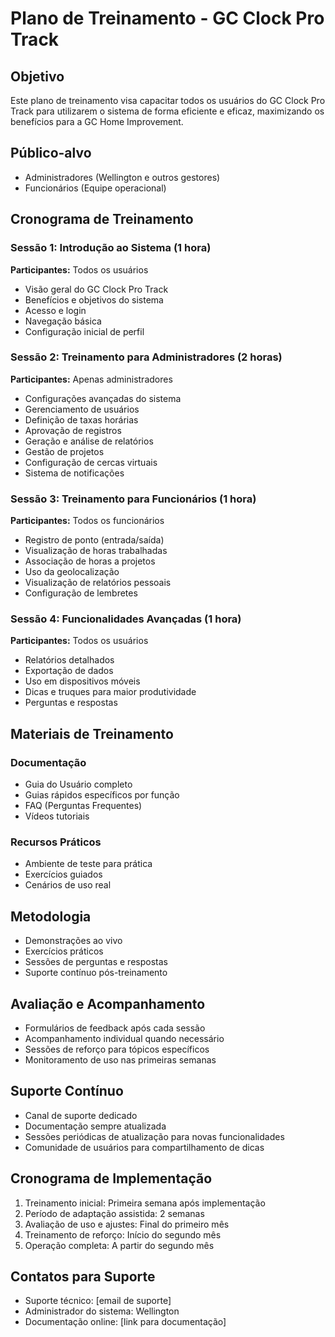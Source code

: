 # Plano de Treinamento - GC Clock Pro Track

## Objetivo
Este plano de treinamento visa capacitar todos os usuários do GC Clock Pro Track para utilizarem o sistema de forma eficiente e eficaz, maximizando os benefícios para a GC Home Improvement.

## Público-alvo
- Administradores (Wellington e outros gestores)
- Funcionários (Equipe operacional)

## Cronograma de Treinamento

### Sessão 1: Introdução ao Sistema (1 hora)
**Participantes:** Todos os usuários
- Visão geral do GC Clock Pro Track
- Benefícios e objetivos do sistema
- Acesso e login
- Navegação básica
- Configuração inicial de perfil

### Sessão 2: Treinamento para Administradores (2 horas)
**Participantes:** Apenas administradores
- Configurações avançadas do sistema
- Gerenciamento de usuários
- Definição de taxas horárias
- Aprovação de registros
- Geração e análise de relatórios
- Gestão de projetos
- Configuração de cercas virtuais
- Sistema de notificações

### Sessão 3: Treinamento para Funcionários (1 hora)
**Participantes:** Todos os funcionários
- Registro de ponto (entrada/saída)
- Visualização de horas trabalhadas
- Associação de horas a projetos
- Uso da geolocalização
- Visualização de relatórios pessoais
- Configuração de lembretes

### Sessão 4: Funcionalidades Avançadas (1 hora)
**Participantes:** Todos os usuários
- Relatórios detalhados
- Exportação de dados
- Uso em dispositivos móveis
- Dicas e truques para maior produtividade
- Perguntas e respostas

## Materiais de Treinamento

### Documentação
- Guia do Usuário completo
- Guias rápidos específicos por função
- FAQ (Perguntas Frequentes)
- Vídeos tutoriais

### Recursos Práticos
- Ambiente de teste para prática
- Exercícios guiados
- Cenários de uso real

## Metodologia
- Demonstrações ao vivo
- Exercícios práticos
- Sessões de perguntas e respostas
- Suporte contínuo pós-treinamento

## Avaliação e Acompanhamento
- Formulários de feedback após cada sessão
- Acompanhamento individual quando necessário
- Sessões de reforço para tópicos específicos
- Monitoramento de uso nas primeiras semanas

## Suporte Contínuo
- Canal de suporte dedicado
- Documentação sempre atualizada
- Sessões periódicas de atualização para novas funcionalidades
- Comunidade de usuários para compartilhamento de dicas

## Cronograma de Implementação
1. Treinamento inicial: Primeira semana após implementação
2. Período de adaptação assistida: 2 semanas
3. Avaliação de uso e ajustes: Final do primeiro mês
4. Treinamento de reforço: Início do segundo mês
5. Operação completa: A partir do segundo mês

## Contatos para Suporte
- Suporte técnico: [email de suporte]
- Administrador do sistema: Wellington
- Documentação online: [link para documentação]
